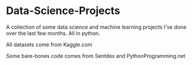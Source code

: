 # Data-Science-Projects

A collection of some data science and machine learning projects I've done over the last few months.  All in python.

All datasets come from Kaggle.com

Some bare-bones code comes from Sentdex and PythonProgramming.net
